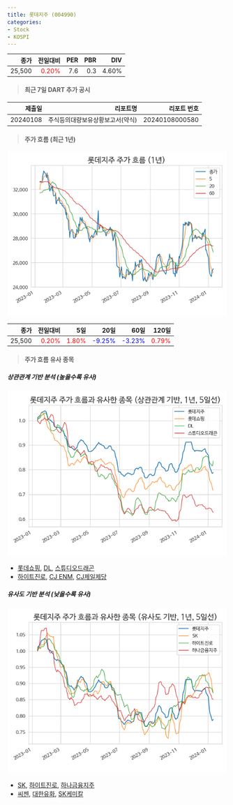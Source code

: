 ```yaml
---
title: 롯데지주 (004990)
categories:
- Stock
- KOSPI
---
```


|종가|전일대비|PER|PBR|DIV|
|---:|-------:|--:|--:|--:|
|25,500|<span style="color: red">0.20%</span>|7.6|0.3|4.60%|

<!-- more -->

> #### 최근 7일 DART 추가 공시

|제출일|리포트명|리포트 번호|
|-----:|-------:|----------:|
|20240108|주식등의대량보유상황보고서(약식)|20240108000580|

> #### 주가 흐름 (최근 1년)

![004990](/assets/images/stock/004990.png)

|종가|전일대비|5일|20일|60일|120일|
|---:|-------:|--:|---:|---:|----:|
|25,500|<span style="color: red">0.20%</span>|<span style="color: red">1.80%</span>|<span style="color: blue">-9.25%</span>|<span style="color: blue">-3.23%</span>|<span style="color: red">0.79%</span>|

> #### 주가 흐름 유사 종목

##### 상관관계 기반 분석 (높을수록 유사)
![004990](/assets/images/stock/004990_corr.png)
- [롯데쇼핑](/023530/), [DL](/000210/), [스튜디오드래곤](/253450/)
- [하이트진로](/000080/), [CJ ENM](/035760/), [CJ제일제당](/097950/)

##### 유사도 기반 분석 (낮을수록 유사)	
![004990](/assets/images/stock/004990_sim.png)
- [SK](/034730/), [하이트진로](/000080/), [하나금융지주](/086790/)
- [씨젠](/096530/), [대한유화](/006650/), [SK케미칼](/285130/)